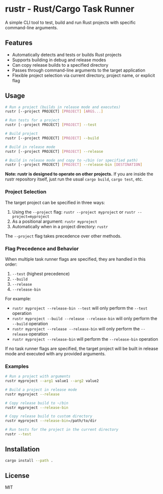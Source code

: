 # rustr - Rust/Cargo Task Runner

A simple CLI tool to test, build and run Rust projects with specific command-line arguments.

## Features

- Automatically detects and tests or builds Rust projects
- Supports building in debug and release modes
- Can copy release builds to a specified directory
- Passes through command-line arguments to the target application
- Flexible project selection via current directory, project name, or explicit flag

## Usage

```bash
# Run a project (builds in release mode and executes)
rustr [--project PROJECT] [PROJECT] [ARGS...]

# Run tests for a project
rustr [--project PROJECT] [PROJECT] --test

# Build project
rustr [--project PROJECT] [PROJECT] --build

# Build in release mode
rustr [--project PROJECT] [PROJECT] --release

# Build in release mode and copy to ~/bin (or specified path)
rustr [--project PROJECT] [PROJECT] --release-bin [DESTINATION]
```

**Note: rustr is designed to operate on other projects.** If you are inside the rustr repository itself, just run the usual `cargo build`, `cargo test`, etc.

### Project Selection

The target project can be specified in three ways:
1. Using the `--project` flag: `rustr --project myproject` or `rustr --project=myproject`
2. As a positional argument: `rustr myproject`
3. Automatically when in a project directory: `rustr`

The `--project` flag takes precedence over other methods.

### Flag Precedence and Behavior

When multiple task runner flags are specified, they are handled in this order:
1. `--test` (highest precedence)
1. `--build`
2. `--release`
3. `--release-bin`

For example:
- `rustr myproject --release-bin --test` will only perform the `--test` operation
- `rustr myproject --build --release --release-bin` will only perform the `--build` operation
- `rustr myproject --release --release-bin` will only perform the `--release` operation
- `rustr myproject --release-bin` will perform the `--release-bin` operation

If no task runner flags are specified, the target project will be built in release mode and executed with any provided arguments.

### Examples

```bash
# Run a project with arguments
rustr myproject --arg1 value1 --arg2 value2

# Build a project in release mode
rustr myproject --release

# Copy release build to ~/bin
rustr myproject --release-bin

# Copy release build to custom directory
rustr myproject --release-bin=/path/to/dir

# Run tests for the project in the current directory
rustr --test
```

## Installation

```bash
cargo install --path .
```

## License

MIT